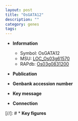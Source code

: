 ```yaml
---
layout: post
title: "OsGATA12"
description: ""
category: genes
tags: 
---
```


* **Information**  
    + Symbol: OsGATA12  
    + MSU: [LOC_Os03g61570](http://rice.uga.edu/cgi-bin/ORF_infopage.cgi?orf=LOC_Os03g61570)  
    + RAPdb: [Os03g0831200](http://rapdb.dna.affrc.go.jp/viewer/gbrowse_details/irgsp1?name=Os03g0831200)  

* **Publication**  

* **Genbank accession number**  

* **Key message**  

* **Connection**  

[//]: # * **Key figures**  


